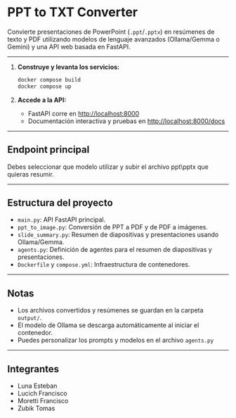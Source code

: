 # PPT to TXT Converter

Convierte presentaciones de PowerPoint (`.ppt`/`.pptx`) en resúmenes de texto y PDF utilizando modelos de lenguaje avanzados (Ollama/Gemma o Gemini) y una API web basada en FastAPI.

---

1. **Construye y levanta los servicios:**

   ```sh
   docker compose build
   docker compose up
   ```

2. **Accede a la API:**

   - FastAPI corre en [http://localhost:8000](http://localhost:8000)
   - Documentación interactiva y pruebas en [http://localhost:8000/docs](http://localhost:8000/docs)

---

## Endpoint principal

Debes seleccionar que modelo utilizar y subir el archivo ppt\pptx que quieras resumir.

---

## Estructura del proyecto

- `main.py`: API FastAPI principal.
- `ppt_to_image.py`: Conversión de PPT a PDF y de PDF a imágenes.
- `slide_summary.py`: Resumen de diapositivas y presentaciones usando Ollama/Gemma.
- `agents.py`: Definición de agentes para el resumen de diapositivas y presentaciones.
- `Dockerfile` y `compose.yml`: Infraestructura de contenedores.

---

## Notas

- Los archivos convertidos y resúmenes se guardan en la carpeta `output/`.
- El modelo de Ollama se descarga automáticamente al iniciar el contenedor.
- Puedes personalizar los prompts y modelos en el archivo `agents.py`

---

## Integrantes

- Luna Esteban
- Lucich Francisco
- Moretti Francisco
- Zubik Tomas
